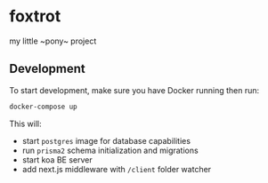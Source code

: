 # foxtrot

my little ~pony~ project

## Development

To start development, make sure you have Docker running then run:

```bash
docker-compose up
```

This will:

- start `postgres` image for database capabilities
- run `prisma2` schema initialization and migrations
- start koa BE server
- add next.js middleware with `/client` folder watcher
